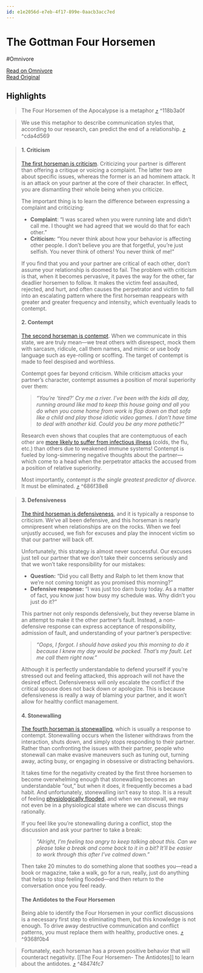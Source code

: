 ```yaml
---
id: e1e2056d-e7eb-4f17-899e-0aacb3acc7ed
---
```


# The Gottman Four Horsemen
#Omnivore

[Read on Omnivore](https://omnivore.app/me/the-gottman-four-horsemen-18dc082b2e9)  
[Read Original](https://www.gottman.com/blog/the-four-horsemen-recognizing-criticism-contempt-defensiveness-and-stonewalling/)

## Highlights

> The Four Horsemen of the Apocalypse is a metaphor [⤴️](https://omnivore.app/me/the-gottman-four-horsemen-18dc082b2e9#118b3a0f-4df8-4539-8498-5192418424c8) ^118b3a0f

> We use this metaphor to describe communication styles that, according to our research, can predict the end of a relationship. [⤴️](https://omnivore.app/me/the-gottman-four-horsemen-18dc082b2e9#cda4d569-3d36-421d-b8b3-6c96624766fd) ^cda4d569

> #### 1\. Criticism
> 
> [The first horseman is criticism](https://www.gottman.com/blog/the-four-horsemen-criticism/). Criticizing your partner is different than offering a critique or voicing a complaint. The latter two are about specific issues, whereas the former is an ad hominem attack. It is an attack on your partner at the core of their character. In effect, you are dismantling their whole being when you criticize.
> 
> The important thing is to learn the difference between expressing a complaint and criticizing:
> 
> * **Complaint**: “I was scared when you were running late and didn’t call me. I thought we had agreed that we would do that for each other.”
> * **Criticism:** “You never think about how your behavior is affecting other people. I don’t believe you are that forgetful, you’re just selfish. You never think of others! You never think of me!”
> 
> If you find that you and your partner are critical of each other, don’t assume your relationship is doomed to fail. The problem with criticism is that, when it becomes pervasive, it paves the way for the other, far deadlier horsemen to follow. It makes the victim feel assaulted, rejected, and hurt, and often causes the perpetrator and victim to fall into an escalating pattern where the first horseman reappears with greater and greater frequency and intensity, which eventually leads to contempt.
> 
> #### 2\. Contempt
> 
> [The second horseman is contempt](https://www.gottman.com/blog/the-four-horsemen-contempt/). When we communicate in this state, we are truly mean—we treat others with disrespect, mock them with sarcasm, ridicule, call them names, and mimic or use body language such as eye-rolling or scoffing. The target of contempt is made to feel despised and worthless.
> 
> Contempt goes far beyond criticism. While criticism attacks your partner’s character, contempt assumes a position of moral superiority over them:
> 
> > _“You’re ‘tired?’ Cry me a river. I’ve been with the kids all day, running around like mad to keep this house going and all you do when you come home from work is flop down on that sofa like a child and play those idiotic video games. I don’t have time to deal with another kid. Could you be any more pathetic?”_ 
> 
> Research even shows that couples that are contemptuous of each other are [more likely to suffer from infectious illness](https://www.researchgate.net/publication/304246577%5FCONFLICT%5FRESOLUTION%5FSTYLES%5FAND%5FHEALTH%5FOUTCOMES%5FIN%5FMARRIED%5FCOUPLES%5FA%5FSYSTEMATIC%5FLITERATURE%5FREVIEW) (colds, the flu, etc.) than others due to weakened immune systems! Contempt is fueled by long-simmering negative thoughts about the partner—which come to a head when the perpetrator attacks the accused from a position of relative superiority.
> 
> Most importantly, _contempt is the single greatest predictor of divorce_. It must be eliminated. [⤴️](https://omnivore.app/me/the-gottman-four-horsemen-18dc082b2e9#686f38e8-8570-4164-a375-8012444b4c88) ^686f38e8

> #### 3\. Defensiveness
> 
> [The third horseman is defensiveness](https://www.gottman.com/blog/the-four-horsemen-defensiveness/), and it is typically a response to criticism. We’ve all been defensive, and this horseman is nearly omnipresent when relationships are on the rocks. When we feel unjustly accused, we fish for excuses and play the innocent victim so that our partner will back off.
> 
> Unfortunately, this strategy is almost never successful. Our excuses just tell our partner that we don’t take their concerns seriously and that we won’t take responsibility for our mistakes:
> 
> * **Question:** “Did you call Betty and Ralph to let them know that we’re not coming tonight as you promised this morning?”
> * **Defensive response:** “I was just too darn busy today. As a matter of fact, you know just how busy my schedule was. Why didn’t you just do it?”
> 
> This partner not only responds defensively, but they reverse blame in an attempt to make it the other partner’s fault. Instead, a non-defensive response can express acceptance of responsibility, admission of fault, and understanding of your partner’s perspective:
> 
> > _“Oops, I forgot. I should have asked you this morning to do it because I knew my day would be packed. That’s my fault. Let me call them right now.”_ 
> 
> Although it is perfectly understandable to defend yourself if you’re stressed out and feeling attacked, this approach will not have the desired effect. Defensiveness will only escalate the conflict if the critical spouse does not back down or apologize. This is because defensiveness is really a way of blaming your partner, and it won’t allow for healthy conflict management.
> 
> #### 4\. Stonewalling
> 
> [The fourth horseman is stonewalling](https://www.gottman.com/blog/the-four-horsemen-stonewalling/), which is usually a response to contempt. Stonewalling occurs when the listener withdraws from the interaction, shuts down, and simply stops responding to their partner. Rather than confronting the issues with their partner, people who stonewall can make evasive maneuvers such as tuning out, turning away, acting busy, or engaging in obsessive or distracting behaviors.
> 
> It takes time for the negativity created by the first three horsemen to become overwhelming enough that stonewalling becomes an understandable “out,” but when it does, it frequently becomes a bad habit. And unfortunately, stonewalling isn’t easy to stop. It is a result of feeling [physiologically flooded](https://www.gottman.com/blog/love-smarter-learning-take-break/), and when we stonewall, we may not even be in a physiological state where we can discuss things rationally.
> 
> If you feel like you’re stonewalling during a conflict, stop the discussion and ask your partner to take a break:
> 
> > _“Alright, I’m feeling too angry to keep talking about this. Can we please take a break and come back to it in a bit? It’ll be easier to work through this after I’ve calmed down.”_
> 
> Then take 20 minutes to do something alone that soothes you—read a book or magazine, take a walk, go for a run, really, just do anything that helps to stop feeling flooded—and then return to the conversation once you feel ready.
> 
> #### The Antidotes to the Four Horsemen
> 
> Being able to identify the Four Horsemen in your conflict discussions is a necessary first step to eliminating them, but this knowledge is not enough. To drive away destructive communication and conflict patterns, you must replace them with healthy, productive ones. [⤴️](https://omnivore.app/me/the-gottman-four-horsemen-18dc082b2e9#9368f0b4-47c9-4cd3-9e6d-ee1b582ebf9e) ^9368f0b4

> Fortunately, each horseman has a proven positive behavior that will counteract negativity. [[The Four Horsemen- The Antidotes]] to learn about the antidotes. [⤴️](https://omnivore.app/me/the-gottman-four-horsemen-18dc082b2e9#48474fc7-b20b-4084-8121-c62738d28ba8) ^48474fc7

